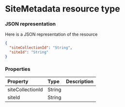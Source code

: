 # SiteMetadata resource type



### JSON representation

Here is a JSON representation of the resource

<!-- {
  "blockType": "resource",
  "optionalProperties": [

  ],
  "@odata.type": "microsoft.graph.SiteMetadata"
}-->

```json
{
  "siteCollectionId": "String",
  "siteId": "String"
}

```
### Properties
| Property	   | Type	|Description|
|:---------------|:--------|:----------|
|siteCollectionId|String||
|siteId|String||

<!-- uuid: 4acd3c55-2a0a-4ee6-972b-78124976d2a1
2015-10-16 22:29:35 UTC -->
<!-- {
  "type": "#page.annotation",
  "description": "SiteMetadata resource",
  "keywords": "",
  "section": "documentation",
  "tocPath": ""
}-->